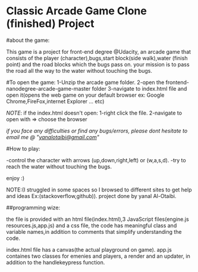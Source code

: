 # Classic Arcade Game Clone (finished) Project

#about the game:

This game is a project for front-end degree @Udacity, an arcade game that
consists of the player (character),bugs,start block(side walk),water (finish point)
and the road blocks which the bugs pass on.
your mission is to pass the road all the way to the water  without 
touching the bugs.


#To open the game:
1-Unzip the arcade game folder.
2-open the frontend-nanodegree-arcade-game-master folder
3-navigate to index.html file and open it(opens the web game on your default browser ex: Google Chrome,FireFox,internet Explorer ... etc)

*NOTE*: if the index.html doesn't open:
1-right click the file.
2-navigate to open with => choose the browser

*if you face any difficulties or find any bugs/errors, please dont hesitate to email me @ "yanalotaibi@gmail.com"*


#How to play:

-control the character with arrows (up,down,right,left) or (w,a,s,d).
-try to reach the water without touching the bugs.

enjoy :)	



NOTE:(I struggled in some spaces so I browsed to different sites to get help and ideas Ex:(stackoverflow,github)).
project done by yanal Al-Otaibi.

##programming wize:

the file is provided with an html file(index.html),3 JavaScript files(engine.js
resources.js,app.js) and a css file, the code has meaningful class and variable names,in addition to
comments that simplify understanding the code.

index.html file has a canvas(the actual playground on game).
app.js containes two classes for emenies and players, a render and an updater,
in addition to the handlekeypress function.

